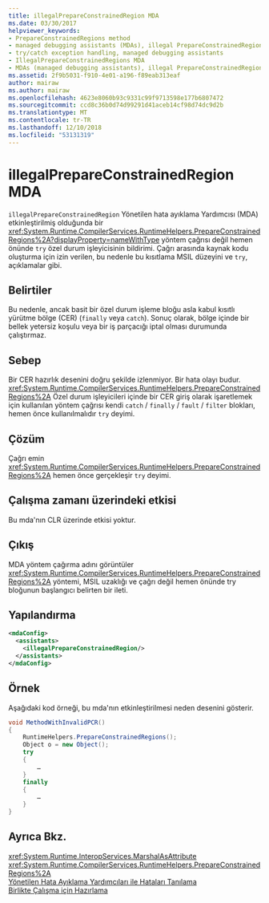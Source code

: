 ```yaml
---
title: illegalPrepareConstrainedRegion MDA
ms.date: 03/30/2017
helpviewer_keywords:
- PrepareConstrainedRegions method
- managed debugging assistants (MDAs), illegal PrepareConstrainedRegions
- try/catch exception handling, managed debugging assistants
- IllegalPrepareConstrainedRegions MDA
- MDAs (managed debugging assistants), illegal PrepareConstrainedRegions
ms.assetid: 2f9b5031-f910-4e01-a196-f89eab313eaf
author: mairaw
ms.author: mairaw
ms.openlocfilehash: 4623e8060b93c9331c99f9713598e177b6807472
ms.sourcegitcommit: ccd8c36b0d74d99291d41aceb14cf98d74dc9d2b
ms.translationtype: MT
ms.contentlocale: tr-TR
ms.lasthandoff: 12/10/2018
ms.locfileid: "53131319"
---
```

# <a name="illegalprepareconstrainedregion-mda"></a>illegalPrepareConstrainedRegion MDA
`illegalPrepareConstrainedRegion` Yönetilen hata ayıklama Yardımcısı (MDA) etkinleştirilmiş olduğunda bir <xref:System.Runtime.CompilerServices.RuntimeHelpers.PrepareConstrainedRegions%2A?displayProperty=nameWithType> yöntem çağrısı değil hemen önünde `try` özel durum işleyicisinin bildirimi. Çağrı arasında kaynak kodu oluşturma için izin verilen, bu nedenle bu kısıtlama MSIL düzeyini ve `try`, açıklamalar gibi.  
  
## <a name="symptoms"></a>Belirtiler  
 Bu nedenle, ancak basit bir özel durum işleme bloğu asla kabul kısıtlı yürütme bölge (CER) (`finally` veya `catch`). Sonuç olarak, bölge içinde bir bellek yetersiz koşulu veya bir iş parçacığı iptal olması durumunda çalıştırmaz.  
  
## <a name="cause"></a>Sebep  
 Bir CER hazırlık desenini doğru şekilde izlenmiyor.  Bir hata olayı budur. <xref:System.Runtime.CompilerServices.RuntimeHelpers.PrepareConstrainedRegions%2A> Özel durum işleyicileri içinde bir CER giriş olarak işaretlemek için kullanılan yöntem çağrısı kendi `catch` / `finally` / `fault` / `filter` blokları, hemen önce kullanılmalıdır `try` deyimi.  
  
## <a name="resolution"></a>Çözüm  
 Çağrı emin <xref:System.Runtime.CompilerServices.RuntimeHelpers.PrepareConstrainedRegions%2A> hemen önce gerçekleşir `try` deyimi.  
  
## <a name="effect-on-the-runtime"></a>Çalışma zamanı üzerindeki etkisi  
 Bu mda'nın CLR üzerinde etkisi yoktur.  
  
## <a name="output"></a>Çıkış  
 MDA yöntem çağırma adını görüntüler <xref:System.Runtime.CompilerServices.RuntimeHelpers.PrepareConstrainedRegions%2A> yöntemi, MSIL uzaklığı ve çağrı değil hemen önünde try bloğunun başlangıcı belirten bir ileti.  
  
## <a name="configuration"></a>Yapılandırma  
  
```xml  
<mdaConfig>  
  <assistants>  
    <illegalPrepareConstrainedRegion/>  
  </assistants>  
</mdaConfig>  
```  
  
## <a name="example"></a>Örnek  
 Aşağıdaki kod örneği, bu mda'nın etkinleştirilmesi neden desenini gösterir.  
  
```csharp
void MethodWithInvalidPCR()  
{  
    RuntimeHelpers.PrepareConstrainedRegions();  
    Object o = new Object();  
    try  
    {  
        …  
    }  
    finally  
    {  
        …  
    }  
}  
```  
  
## <a name="see-also"></a>Ayrıca Bkz.  
 <xref:System.Runtime.InteropServices.MarshalAsAttribute>  
 <xref:System.Runtime.CompilerServices.RuntimeHelpers.PrepareConstrainedRegions%2A>  
 [Yönetilen Hata Ayıklama Yardımcıları ile Hataları Tanılama](../../../docs/framework/debug-trace-profile/diagnosing-errors-with-managed-debugging-assistants.md)  
 [Birlikte Çalışma için Hazırlama](../../../docs/framework/interop/interop-marshaling.md)
